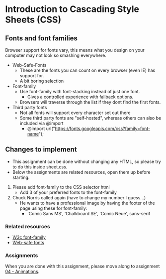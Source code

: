 # Introduction to Cascading Style Sheets (CSS)

## Fonts and font families
Browser support for fonts vary, this means what you design on your computer may not look so smashing everywhere.

* Web-Safe-Fonts
  * These are the fonts you can count on every browser (even IE) has support for.
  * A bit boring selection
* Font-family 
  * Use font-family with font-stacking instead of just one font.
    * Gives a controlled experience with fallback options.
  * Browsers will traverse through the list if they dont find the first fonts.
* Third party fonts
  * Not all fonts will support every character set out there
  * Some third party fonts are "self-hosted", whereas others can also be included via @import
    * @import url("https://fonts.googleapis.com/css?family=font-name");


## Changes to implement
* This assignment can be done without changing any HTML, so please try to do this inside sheet.css.
* Below the assignments are related resources, open them up before starting.

1. Please add font-family to the CSS selector html
   * Add 3 of your preferred fonts to the font-family
2. Chuck Norris called again (have to change my number I guess...)
   * He wants to have a professional image by having the footer of the page using these for font-family: 
     * 'Comic Sans MS', 'Chalkboard SE', 'Comic Neue', sans-serif 

### Related resources
* [W3c font-family](https://www.w3schools.com/cssref/pr_font_font-family.asp)
* [Web-safe fonts](https://developer.mozilla.org/en-US/docs/Learn/CSS/Styling_text/Fundamentals#web_safe_fonts)

### Assignments
When you are done with this assignment, please move along to assignment [04 - Animations](https://github.com/Sonat-Consulting/fagdag-css-intro101/tree/main/assignments/04-animations).
